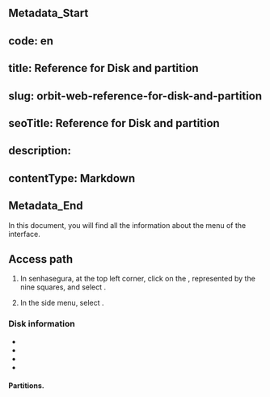 ## Metadata_Start 
## code: en
## title: Reference for Disk and partition 
## slug: orbit-web-reference-for-disk-and-partition 
## seoTitle: Reference for Disk and partition 
## description:  
## contentType: Markdown 
## Metadata_End
In this document, you will find all the information about the  menu of the  interface.

## Access path

1. In senhasegura, at the top left corner, click on the , represented by the nine squares, and select .

1. In the side menu, select .

### Disk information
* 
* 
* 
* 

#### Partitions.